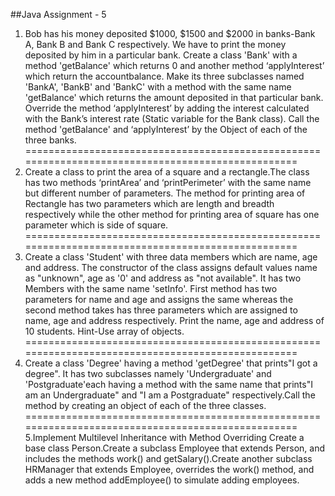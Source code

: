 ##Java Assignment - 5

1.    Bob has his money deposited $1000, $1500 and $2000 in banks-Bank A, Bank B and Bank C respectively. We have to print the money deposited by him in a particular bank.
Create a class 'Bank' with a method 'getBalance' which returns 0 and another method ‘applyInterest’ which return the accountbalance. Make its three subclasses named 'BankA', 'BankB' and 'BankC' with a method with the same name 'getBalance' which returns the amount deposited in that particular bank. Override the method ‘applyInterest’ by adding the interest calculated with the Bank’s interest rate (Static variable for the Bank class). Call the method 'getBalance' and ‘applyInterest’ by the
Object of each of the three banks.
==================================================================================================
2.    Create a class to print the area of a square and a rectangle.The class has two methods ‘printArea’ and ‘printPerimeter’ with the same name but different number of parameters. The method for printing area of
Rectangle has two parameters which are length and breadth respectively while the other method for printing area of square has one parameter which is side of square.
==================================================================================================
3.    Create a class 'Student' with three data members which are name, age and address. The constructor of the class assigns default values name as "unknown", age as '0' and address as "not available". It has two
Members with the same name 'setInfo'. First method has two
parameters for name and age and assigns the same whereas the second method takes has three parameters which are assigned to name, age and address respectively. Print the name, age and address of 10 students.
Hint-Use array of objects.
==================================================================================================
4.    Create a class 'Degree' having a method 'getDegree' that prints"I got a degree". It has two subclasses namely 'Undergraduate' and
'Postgraduate'each having a method with the same name that prints"I am an Undergraduate" and "I am a Postgraduate" respectively.Call the method by creating an object of each of the three classes.
==================================================================================================
5.Implement Multilevel Inheritance with Method Overriding
    Create a base class Person.Create a subclass Employee that extends Person, and includes the methods work() and getSalary().Create another subclass HRManager that extends Employee, overrides the work() method, and adds a new method addEmployee() to simulate adding employees.
